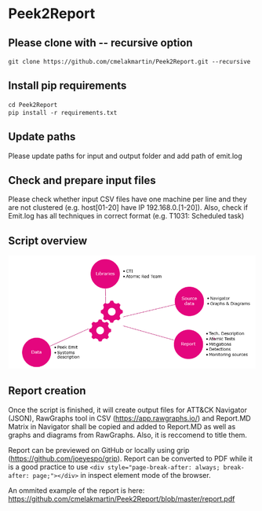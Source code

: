 # Peek2Report

## Please clone with -- recursive option
```
git clone https://github.com/cmelakmartin/Peek2Report.git --recursive
```
## Install pip requirements
```
cd Peek2Report
pip install -r requirements.txt 
```
## Update paths
Please update paths for input and output folder and add path of emit.log

## Check and prepare input files
Please check whether input CSV files have one machine per line and they are not clustered (e.g. host[01-20] have IP 192.168.0.[1-20]).
Also, check if Emit.log has all techniques in correct format (e.g. T1031: Scheduled task)

## Script overview
![Script overview](https://github.com/cmelakmartin/Peek2Report/blob/master/script.PNG?raw=true)

## Report creation
Once the script is finished, it will create output files for ATT&CK Navigator (JSON), RawGraphs tool in CSV (https://app.rawgraphs.io/) and Report.MD
Matrix in Navigator shall be copied and added to Report.MD as well as graphs and diagrams from RawGraphs. Also, it is reccomend to title them. 

Report can be previewed on GitHub or locally using grip (https://github.com/joeyespo/grip). Report can be converted to PDF while it is a good practice to use ```<div style="page-break-after: always; break-after: page;"></div>``` in inspect element mode of the browser. 

An ommited example of the report is here: https://github.com/cmelakmartin/Peek2Report/blob/master/report.pdf
 



